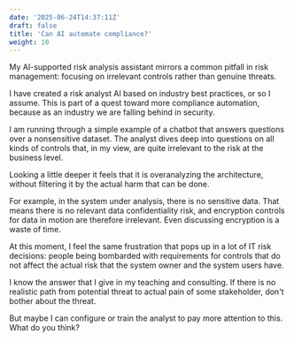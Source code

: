 ```yaml
---
date: '2025-06-24T14:37:11Z'
draft: false
title: 'Can AI automate compliance?'
weight: 10
---
```


My AI-supported risk analysis assistant mirrors a common pitfall in risk management: focusing on irrelevant controls rather than genuine threats.

I have created a risk analyst AI based on industry best practices, or so I assume.
This is part of a quest toward more compliance automation, because as an industry we are falling behind in security.

I am running through a simple example of a chatbot that answers questions over a nonsensitive dataset.
The analyst dives deep into questions on all kinds of controls that, in my view, are quite irrelevant to the risk at the business level.

Looking a little deeper it feels that it is overanalyzing the architecture, without filtering it by the actual harm that can be done.

For example, in the system under analysis, there is no sensitive data.
That means there is no relevant data confidentiality risk, and encryption controls for data in motion are therefore irrelevant.
Even discussing encryption is a waste of time.

At this moment, I feel the same frustration that pops up in a lot of IT risk decisions: people being bombarded with requirements for controls that do not affect the actual risk that the system owner and the system users have.

I know the answer that I give in my teaching and consulting.
If there is no realistic path from potential threat to actual pain of some stakeholder, don't bother about the threat.

But maybe I can configure or train the analyst to pay more attention to this.
What do you think?
